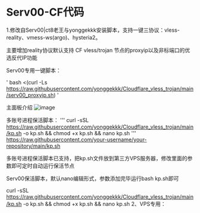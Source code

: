 # Serv00-CF代码
1.修改自Serv00|ct8老王与yonggekkk安装脚本，支持一键三协议：vless-reality、vmess-ws(argo)、hysteria2。

主要增加reality协议默认支持 CF vless/trojan 节点的proxyip以及非标端口的优选反代IP功能

Serv00专用一键脚本：

' bash <(curl -Ls https://raw.githubusercontent.com/yonggekkk/Cloudflare_vless_trojan/main/serv00_proxyip.sh) '

主面板介绍
![image](https://github.com/user-attachments/assets/54f33785-9cf7-4271-9817-5d6cb9dc4623)

多账号进程保活脚本：
'''
curl -sSL https://raw.githubusercontent.com/yonggekkk/Cloudflare_vless_trojan/main/kp.sh -o kp.sh && chmod +x kp.sh && nano kp.sh
'''
https://raw.githubusercontent.com/your-username/your-repository/main/kp.sh


多账号进程保活脚本已支持，把kp.sh文件放到第三方VPS服务器，修改里面的参数即可定时自动运行保活节点

Serv00保活脚本，默认nano编辑形式，参数添加完毕运行bash kp.sh即可

curl -sSL https://raw.githubusercontent.com/yonggekkk/Cloudflare_vless_trojan/main/kp.sh -o kp.sh && chmod +x kp.sh && nano kp.sh
2、VPS专用：
